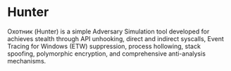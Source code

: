 # Hunter
Охотник (Hunter) is a simple Adversary Simulation tool developed for achieves stealth through API unhooking, direct and indirect syscalls, Event Tracing for Windows (ETW) suppression, process hollowing, stack spoofing, polymorphic encryption, and comprehensive anti-analysis mechanisms.
